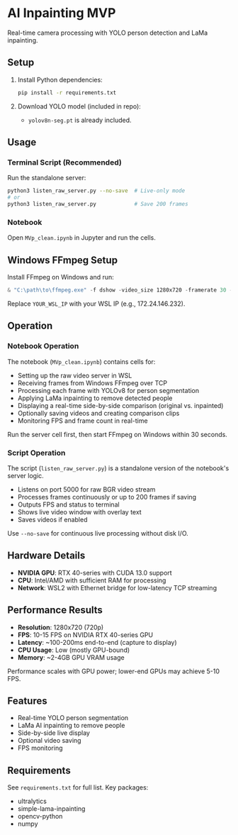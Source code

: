 # AI Inpainting MVP

Real-time camera processing with YOLO person detection and LaMa inpainting.

## Setup

1. Install Python dependencies:
   ```bash
   pip install -r requirements.txt
   ```

2. Download YOLO model (included in repo):
   - `yolov8n-seg.pt` is already included.

## Usage

### Terminal Script (Recommended)
Run the standalone server:
```bash
python3 listen_raw_server.py --no-save  # Live-only mode
# or
python3 listen_raw_server.py            # Save 200 frames
```

### Notebook
Open `MVp_clean.ipynb` in Jupyter and run the cells.

## Windows FFmpeg Setup
Install FFmpeg on Windows and run:
```powershell
& "C:\path\to\ffmpeg.exe" -f dshow -video_size 1280x720 -framerate 30 -i video="Your Camera" -pix_fmt bgr24 -f rawvideo tcp://YOUR_WSL_IP:5000
```

Replace `YOUR_WSL_IP` with your WSL IP (e.g., 172.24.146.232).

## Operation

### Notebook Operation
The notebook (`MVp_clean.ipynb`) contains cells for:
- Setting up the raw video server in WSL
- Receiving frames from Windows FFmpeg over TCP
- Processing each frame with YOLOv8 for person segmentation
- Applying LaMa inpainting to remove detected people
- Displaying a real-time side-by-side comparison (original vs. inpainted)
- Optionally saving videos and creating comparison clips
- Monitoring FPS and frame count in real-time

Run the server cell first, then start FFmpeg on Windows within 30 seconds.

### Script Operation
The script (`listen_raw_server.py`) is a standalone version of the notebook's server logic.
- Listens on port 5000 for raw BGR video stream
- Processes frames continuously or up to 200 frames if saving
- Outputs FPS and status to terminal
- Shows live video window with overlay text
- Saves videos if enabled

Use `--no-save` for continuous live processing without disk I/O.

## Hardware Details
- **NVIDIA GPU**: RTX 40-series with CUDA 13.0 support
- **CPU**: Intel/AMD with sufficient RAM for processing
- **Network**: WSL2 with Ethernet bridge for low-latency TCP streaming

## Performance Results
- **Resolution**: 1280x720 (720p)
- **FPS**: 10-15 FPS on NVIDIA RTX 40-series GPU
- **Latency**: ~100-200ms end-to-end (capture to display)
- **CPU Usage**: Low (mostly GPU-bound)
- **Memory**: ~2-4GB GPU VRAM usage

Performance scales with GPU power; lower-end GPUs may achieve 5-10 FPS.

## Features
- Real-time YOLO person segmentation
- LaMa AI inpainting to remove people
- Side-by-side live display
- Optional video saving
- FPS monitoring

## Requirements
See `requirements.txt` for full list. Key packages:
- ultralytics
- simple-lama-inpainting
- opencv-python
- numpy